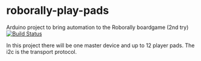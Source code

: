 # roborally-play-pads

Arduino project to bring automation to the Roborally boardgame (2nd try)
[![Build Status](https://travis-ci.com/bubnov-mikhail/roborally-play-pads.svg?branch=master)](https://travis-ci.com/bubnov-mikhail/roborally-play-pads)

In this project there will be one master device and up to 12 player pads.
The i2c is the transport protocol.
